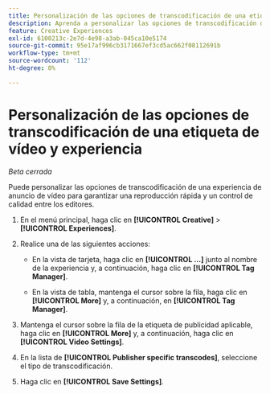 ```yaml
---
title: Personalización de las opciones de transcodificación de una etiqueta de vídeo y experiencia
description: Aprenda a personalizar las opciones de transcodificación de una etiqueta de anuncio de vídeo.
feature: Creative Experiences
exl-id: 6100213c-2e7d-4e98-a3ab-045ca10e5174
source-git-commit: 95e17af996cb3171667ef3cd5ac662f08112691b
workflow-type: tm+mt
source-wordcount: '112'
ht-degree: 0%

---
```


# Personalización de las opciones de transcodificación de una etiqueta de vídeo y experiencia

*Beta cerrada*

Puede personalizar las opciones de transcodificación de una experiencia de anuncio de vídeo para garantizar una reproducción rápida y un control de calidad entre los editores.

1. En el menú principal, haga clic en **[!UICONTROL Creative]** > **[!UICONTROL Experiences]**.

1. Realice una de las siguientes acciones:

   * En la vista de tarjeta, haga clic en **[!UICONTROL ...]** junto al nombre de la experiencia y, a continuación, haga clic en **[!UICONTROL Tag Manager]**.

   * En la vista de tabla, mantenga el cursor sobre la fila, haga clic en **[!UICONTROL More]** y, a continuación, en **[!UICONTROL Tag Manager]**.

1. Mantenga el cursor sobre la fila de la etiqueta de publicidad aplicable, haga clic en **[!UICONTROL More]** y, a continuación, haga clic en **[!UICONTROL Video Settings]**.

1. En la lista de **[!UICONTROL Publisher specific transcodes]**, seleccione el tipo de transcodificación.

1. Haga clic en **[!UICONTROL Save Settings]**.
